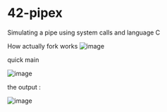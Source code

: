 # 42-pipex
Simulating a pipe using system calls and language C

How actually fork works 
![image](https://github.com/user-attachments/assets/32d2e5e0-2115-4b86-a47d-540294965189)

quick main

![image](https://github.com/user-attachments/assets/b4e848b5-cfee-4a3e-9e52-b745491d3388)

the output : 

![image](https://github.com/user-attachments/assets/082a4f65-7738-490f-b51e-dded8f3049e2)

